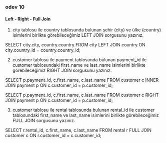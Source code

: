 ### odev 10
#### Left - Right - Full Join

1. city tablosu ile country tablosunda bulunan şehir (city) ve ülke (country) isimlerini birlikte görebileceğimiz LEFT JOIN sorgusunu yazınız.

SELECT city.city, country.country FROM city
LEFT JOIN country ON city.country_id = country.country_id;

2. customer tablosu ile payment tablosunda bulunan payment_id ile customer tablosundaki first_name ve last_name isimlerini birlikte görebileceğimiz RIGHT JOIN sorgusunu yazınız.

SELECT p.payment_id, c.first_name, c.last_name FROM customer c
INNER JOIN payment p ON c.customer_id = p.customer_id;

SELECT p.payment_id, c.first_name, c.last_name FROM customer c
RIGHT JOIN payment p ON c.customer_id = p.customer_id;

3. customer tablosu ile rental tablosunda bulunan rental_id ile customer tablosundaki first_name ve last_name isimlerini birlikte görebileceğimiz FULL JOIN sorgusunu yazınız.

SELECT r.rental_id, c.first_name, c.last_name FROM rental r
FULL JOIN customer c ON r.customer_id = c.customer_id;